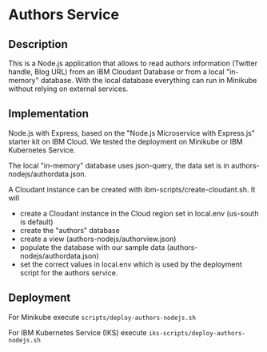 # Authors Service

## Description
This is a Node.js application that allows to read authors information (Twitter handle, Blog URL) from an IBM Cloudant Database or from a local "in-memory" database. With the local database everything can run in Minikube without relying on external services.

## Implementation
Node.js with Express, based on the "Node.js Microservice with Express.js" starter kit on IBM Cloud.
We tested the deployment on Minikube or IBM Kubernetes Service.

The local "in-memory" database uses json-query, the data set is in authors-nodejs/authordata.json.

A Cloudant instance can be created with ibm-scripts/create-cloudant.sh. It will 

* create a Cloudant instance in the Cloud region set in local.env (us-south is default)
* create the "authors" database 
* create a view (authors-nodejs/authorview.json)
* populate the database with our sample data (authors-nodejs/authordata.json)
* set the correct values in local.env which is used by the deployment script for the authors service.

## Deployment

For Minikube execute `scripts/deploy-authors-nodejs.sh`

For IBM Kubernetes Service (IKS) execute `iks-scripts/deploy-authors-nodejs.sh`

